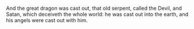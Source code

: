 And the great dragon was cast out, that old serpent, called the Devil, and Satan, which deceiveth the whole world: he was cast out into the earth, and his angels were cast out with him.
